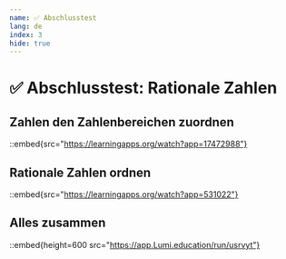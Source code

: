 ```yaml
---
name: ✅ Abschlusstest
lang: de
index: 3
hide: true
---
```


# ✅ Abschlusstest: Rationale Zahlen

## Zahlen den Zahlenbereichen zuordnen

::embed{src="https://learningapps.org/watch?app=17472988"}

## Rationale Zahlen ordnen

::embed{src="https://learningapps.org/watch?app=531022"}

## Alles zusammen

::embed{height=600 src="https://app.Lumi.education/run/usrvyt"}
